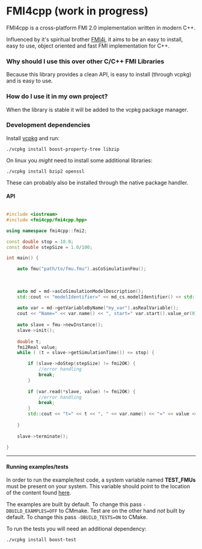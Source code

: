 # FMI4cpp (work in progress)

FMI4cpp is a cross-platform FMI 2.0 implementation written in modern C++.

Influenced by it's spiritual brother [FMI4j](https://github.com/SFI-Mechatronics/FMI4j), it aims to be
an easy to install, easy to use, object oriented and fast FMI implementation for C++.    

### Why should I use this over other C/C++ FMI Libraries

Because this library provides a clean API, is easy to install (through vcpkg) and is easy to use.


### How do I use it in my own project?

When the library is stable it will be added to the vcpkg package manager.


### Development dependencies

Install [vcpkg](https://github.com/Microsoft/vcpkg) and run:

```
./vcpkg install boost-property-tree libzip
``` 

On linux you _might_ need to install some additional libraries:

```
./vcpkg install bzip2 openssl
``` 

These can probably also be installed through the native package handler. 

#### API

```cpp

#include <iostream>
#include <fmi4cpp/fmi4cpp.hpp>

using namespace fmi4cpp::fmi2;

const double stop = 10.0;
const double stepSize = 1.0/100;

int main() {

    auto fmu("path/to/fmu.fmu").asCoSimulationFmu();
    
    
    
    auto md = md->asCoSimulationModelDescription();
    std::cout << "modelIdentifier=" << md_cs.modelIdentifier() << std::endl;
    
    auto var = md->getVariableByName("my_var").asRealVariable();
    cout << "Name=" << var.name() << ", start=" var.start().value_or(0) << endl;
    
    auto slave = fmu->newInstance();
    slave->init();
   
    double t;
    fmi2Real value;
    while ( (t = slave->getSimulationTime()) <= stop) {

        if (slave->doStep(stepSize) != fmi2OK) {
            //error handling
            break;
        }
        
        if (var.read(*slave, value) != fmi2OK) {
            //error handling
            break;
        }
        std::cout << "t=" << t << ", " << var.name() << "=" << value << std::endl;
     
    }
    
    slave->terminate();
    
}
```

***

#### Running examples/tests

In order to run the example/test code, a system variable named __TEST_FMUs__ must be present on your system. 
This variable should point to the location of the content found [here](https://github.com/markaren/TEST_FMUs).

The examples are built by default. To change this pass ```-DBUILD_EXAMPLES=OFF``` to CMmake.
Test are on the other hand _not_ built by default. To change this pass ```-DBUILD_TESTS=ON``` to CMake.

To run the tests you will need an additional dependency:

```
./vcpkg install boost-test
``` 